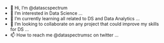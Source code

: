 - 👋 Hi, I’m @datascspectrum
- 👀 I’m interested in Data Science ...
- 🌱 I’m currently learning all related to DS and Data Analytics ...
- 💞️ I’m looking to collaborate on any project that could improve my skills for DS ...
- 📫 How to reach me @dataspectrumsc on twitter ...

<!---
datascspectrum/datascspectrum is a ✨ special ✨ repository because its `README.md` (this file) appears on your GitHub profile.
You can click the Preview link to take a look at your changes.
--->
